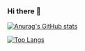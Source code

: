 ### Hi there 👋

<!--
**MohamedAmineBoufares/MohamedAmineBoufares** is a ✨ _special_ ✨ repository because its `README.md` (this file) appears on your GitHub profile.

Here are some ideas to get you started:

- 🔭 I’m currently working on ...
- 🌱 I’m currently learning ...
- 👯 I’m looking to collaborate on ...
- 🤔 I’m looking for help with ...
- 💬 Ask me about ...
- 📫 How to reach me: ...
- 😄 Pronouns: ...
- ⚡ Fun fact: ...
-->

[![Anurag's GitHub stats](https://github-readme-stats.vercel.app/api?username=MohamedAmineBoufares
)](https://github.com/anuraghazra/github-readme-stats)


[![Top Langs](https://github-readme-stats.vercel.app/api/top-langs/?username=MohamedAmineBoufares)](https://github.com/anuraghazra/github-readme-stats)
